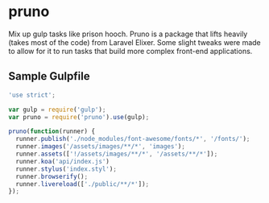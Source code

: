 # pruno
Mix up gulp tasks like prison hooch. Pruno is a package that lifts heavily (takes most of the code) from Laravel Elixer.
Some slight tweaks were made to allow for it to run tasks that build more complex front-end applications.

## Sample Gulpfile
```js
'use strict';

var gulp = require('gulp');
var pruno = require('pruno').use(gulp);

pruno(function(runner) {
  runner.publish('./node_modules/font-awesome/fonts/*', '/fonts/');
  runner.images('/assets/images/**/*', 'images');
  runner.assets(['!/assets/images/**/*', '/assets/**/*']);
  runner.koa('api/index.js')
  runner.stylus('index.styl');
  runner.browserify();
  runner.livereload(['./public/**/*']);
});

```
